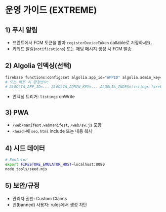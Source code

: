# 운영 가이드 (EXTREME)
## 1) 푸시 알림
- 프런트에서 FCM 토큰을 받아 `registerDeviceToken` callable로 저장하세요.
- 키워드 알림(`notifications`) 또는 채팅 메시지 생성 시 FCM 발송.

## 2) Algolia 인덱싱(선택)
```bash
firebase functions:config:set algolia.app_id="APPID" algolia.admin_key="ADMINKEY" algolia.index="listings"
# 또는 배포 시 환경변수:
# ALGOLIA_APP_ID=... ALGOLIA_ADMIN_KEY=... ALGOLIA_INDEX=listings firebase deploy --only functions
```
- 인덱싱 트리거: `listings` onWrite

## 3) PWA
- `/web/manifest.webmanifest`, `/web/sw.js` 포함
- `<head>`에 `seo.html` include 또는 내용 복사

## 4) 시드 데이터
```bash
# Emulator
export FIRESTORE_EMULATOR_HOST=localhost:8080
node tools/seed.mjs
```

## 5) 보안/규정
- 관리자 권한: Custom Claims
- 밴(banned) 사용자: rules에서 생성 차단